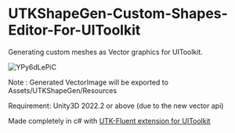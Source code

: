 # UTKShapeGen-Custom-Shapes-Editor-For-UIToolkit
Generating custom meshes as Vector graphics for UIToolkit.  

![YPy6dLePiC](https://user-images.githubusercontent.com/64100867/233837114-a2241bdd-c1d1-4e2f-9885-fae2794fd130.gif)
  
Note : Generated VectorImage will be exported to Assets/UTKShapeGen/Resources 
  
Requirement:
Unity3D 2022.2 or above (due to the new vector api)  

  
Made completely in c# with [UTK-Fluent extension for UIToolkit](https://github.com/breadnone/UTK-Fluent-extension-for-UIToolkit) 
